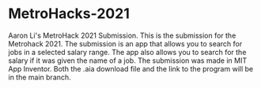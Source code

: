 # MetroHacks-2021
Aaron Li's MetroHack 2021 Submission. This is the submission for the Metrohack 2021. The submission is an app that allows you to search for jobs in a selected salary range. The app also allows you to search for the salary if it was given the name of a job. The submission was made in MIT App Inventor. Both the .aia download file and the link to the program will be in the main branch.
